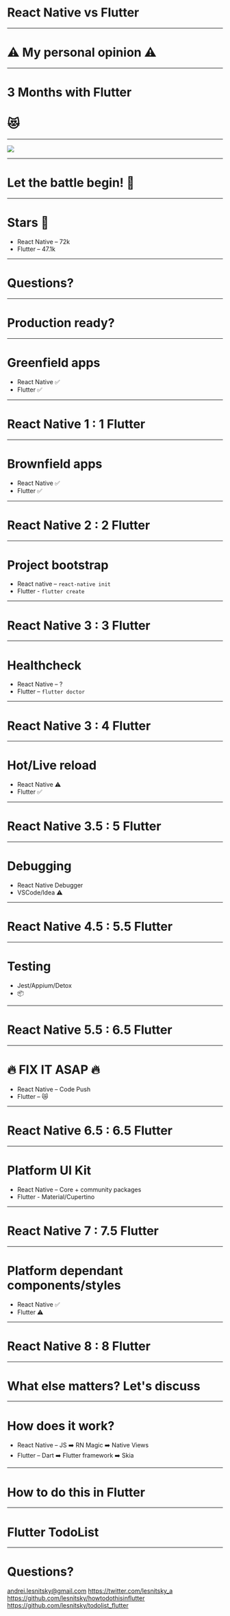 # React Native vs Flutter

---

<!-- .slide: data-transition="slide" -->

# ⚠️ My personal opinion ⚠️

---

<!-- .slide: data-transition="slide" -->

# 3 Months with Flutter

# 😻 <!-- .element: class="fragment" data-fragment-index="1" -->

---

<!-- .slide: data-transition="slide" -->

![](https://s3.eu-central-1.amazonaws.com/lesnitsky-slides/meme.jpg)

---

<!-- .slide: data-transition="slide" -->

# Let the battle begin! 👊

---

<!-- .slide: data-transition="slide" -->

# Stars 🌟

- React Native – 72k <!-- .element: class="fragment" data-fragment-index="1" -->
- Flutter – 47.1k <!-- .element: class="fragment" data-fragment-index="2" -->

---

<!-- .slide: data-transition="slide" -->

# Questions?

---

<!-- .slide: data-transition="slide" -->

# Production ready?

---

<!-- .slide: data-transition="slide" -->

# Greenfield apps

- React Native ✅ <!-- .element: class="fragment" data-fragment-index="1" -->
- Flutter ✅ <!-- .element: class="fragment" data-fragment-index="2" -->

---

<!-- .slide: data-transition="slide" -->

# React Native 1 : 1 Flutter

---

<!-- .slide: data-transition="slide" -->

# Brownfield apps

- React Native ✅ <!-- .element: class="fragment" data-fragment-index="1" -->
- Flutter ✅ <!-- .element: class="fragment" data-fragment-index="2" -->

---

<!-- .slide: data-transition="slide" -->

# React Native 2 : 2 Flutter

---

<!-- .slide: data-transition="slide" -->

# Project bootstrap

- React native – `react-native init` <!-- .element: class="fragment" data-fragment-index="1" -->
- Flutter - `flutter create` <!-- .element: class="fragment" data-fragment-index="2" -->

---

<!-- .slide: data-transition="slide" -->

# React Native 3 : 3 Flutter

---

<!-- .slide: data-transition="slide" -->

# Healthcheck

- React Native – ? <!-- .element: class="fragment" data-fragment-index="1" -->
- Flutter – `flutter doctor` <!-- .element: class="fragment" data-fragment-index="2" -->

---

<!-- .slide: data-transition="slide" -->

# React Native 3 : 4 Flutter

---

<!-- .slide: data-transition="slide" -->

# Hot/Live reload

- React Native ⚠️ <!-- .element: class="fragment" data-fragment-index="1" -->
- Flutter ✅ <!-- .element: class="fragment" data-fragment-index="2" -->

---

<!-- .slide: data-transition="slide" -->

# React Native 3.5 : 5 Flutter

---

<!-- .slide: data-transition="slide" -->

# Debugging

- React Native Debugger <!-- .element: class="fragment" data-fragment-index="1" -->
- VSCode/Idea ⚠️ <!-- .element: class="fragment" data-fragment-index="2" -->

---

<!-- .slide: data-transition="slide" -->

# React Native 4.5 : 5.5 Flutter

---

<!-- .slide: data-transition="slide" -->

# Testing

- Jest/Appium/Detox <!-- .element: class="fragment" data-fragment-index="1" -->
- 📦 <!-- .element: class="fragment" data-fragment-index="2" -->

---

<!-- .slide: data-transition="slide" -->

# React Native 5.5 : 6.5 Flutter

---

<!-- .slide: data-transition="slide" -->

# 🔥 FIX IT ASAP 🔥

- React Native – Code Push <!-- .element: class="fragment" data-fragment-index="1" -->
- Flutter – 😿 <!-- .element: class="fragment" data-fragment-index="2" -->

---

<!-- .slide: data-transition="slide" -->

# React Native 6.5 : 6.5 Flutter

---

<!-- .slide: data-transition="slide" -->

# Platform UI Kit

- React Native – Core + community packages <!-- .element: class="fragment" data-fragment-index="1" -->
- Flutter - Material/Cupertino <!-- .element: class="fragment" data-fragment-index="2" -->

---

<!-- .slide: data-transition="slide" -->

# React Native 7 : 7.5 Flutter

---

<!-- .slide: data-transition="slide" -->

# Platform dependant components/styles

- React Native ✅ <!-- .element: class="fragment" data-fragment-index="1" -->
- Flutter ⚠️ <!-- .element: class="fragment" data-fragment-index="2" -->

---

<!-- .slide: data-transition="slide" -->

# React Native 8 : 8 Flutter

---

<!-- .slide: data-transition="slide" -->

# What else matters? Let's discuss

---

<!-- .slide: data-transition="slide" -->

# How does it work?

- React Native – JS ➡️ RN Magic ➡️ Native Views <!-- .element: class="fragment" data-fragment-index="1" -->
- Flutter – Dart ➡️ Flutter framework ➡️ Skia <!-- .element: class="fragment" data-fragment-index="2" -->

---

<!-- .slide: data-transition="slide" -->

# How to do this in Flutter

---

<!-- .slide: data-transition="slide" -->

# Flutter TodoList

---

<!-- .slide: data-transition="slide" -->

# Questions?

andrei.lesnitsky@gmail.com
https://twitter.com/lesnitsky_a
https://github.com/lesnitsky/howtodothisinflutter
https://github.com/lesnitsky/todolist_flutter
